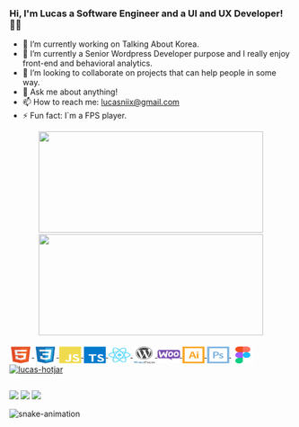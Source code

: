 ### Hi, I'm Lucas a Software Engineer and a UI and UX Developer! 👋🏻

- 🔭 I’m currently working on Talking About Korea.
- 🌱 I’m currently a Senior Wordpress Developer purpose and I really enjoy front-end and behavioral analytics.
- 👯 I’m looking to collaborate on projects that can help people in some way.
- 💬 Ask me about anything!
- 📫 How to reach me: lucasniix@gmail.com
- ⚡ Fun fact: I`m a FPS player.

<div align="center">
  <a href="https://github.com/lucasnix">
  <img height="180em" width="400em" src="https://github-readme-stats.vercel.app/api?username=lucasnix&show_icons=true&theme=dracula&include_all_commits=true&count_private=true"/>
  <img height="180em" width="400em" src="https://github-readme-stats.vercel.app/api/top-langs/?username=lucasnix&layout=compact&langs_count=7&theme=dracula"/>
</div>
  
<div style="display: inline_block"><br>
  <img align="center" alt="lucas-HTML" height="30" width="40" src="https://raw.githubusercontent.com/devicons/devicon/master/icons/html5/html5-original.svg">
  <img align="center" alt="lucas-CSS" height="30" width="40" src="https://raw.githubusercontent.com/devicons/devicon/master/icons/css3/css3-original.svg">
  <img align="center" alt="lucas-Js" height="30" width="40" src="https://raw.githubusercontent.com/devicons/devicon/master/icons/javascript/javascript-plain.svg">
  <img align="center" alt="lucas-Ts" height="30" width="40" src="https://raw.githubusercontent.com/devicons/devicon/master/icons/typescript/typescript-plain.svg">
  <img align="center" alt="lucas-React" height="30" width="40" src="https://raw.githubusercontent.com/devicons/devicon/master/icons/react/react-original.svg">
  <img align="center" alt="lucas-wp" height="30" width="40" src="https://raw.githubusercontent.com/devicons/devicon/master/icons/wordpress/wordpress-original.svg">
  <img align="center" alt="lucas-woo" height="30" width="40" src="https://raw.githubusercontent.com/devicons/devicon/master/icons/woocommerce/woocommerce-original.svg">
  <img align="center" alt="lucas-IL" height="30" width="40" src="https://raw.githubusercontent.com/devicons/devicon/master/icons/illustrator/illustrator-line.svg">
  <img align="center" alt="lucas-PS" height="30" width="40" src="https://raw.githubusercontent.com/devicons/devicon/master/icons/photoshop/photoshop-line.svg">
  <img align="center" alt="lucas-Figma" height="30" width="40" src="https://raw.githubusercontent.com/devicons/devicon/master/icons/figma/figma-original.svg">
  <img align="center" alt="lucas-hotjar" height="30" width="40" src="https://raw.githubusercontent.com/lucasnix/lucasnix/main/hotjar.svg">
  
  
</div>
  
  ##
 
<div> 
  <a href="https://instagram.com/nixlucas" target="_blank"><img src="https://img.shields.io/badge/-Instagram-%23E4405F?style=for-the-badge&logo=instagram&logoColor=white" target="_blank"></a>
  <a href = "mailto:lucasniix@gmail.com"><img src="https://img.shields.io/badge/-Gmail-%23333?style=for-the-badge&logo=gmail&logoColor=white" target="_blank"></a>
  <a href="https://www.linkedin.com/in/lucas-ramos-8187b433/" target="_blank"><img src="https://img.shields.io/badge/-LinkedIn-%230077B5?style=for-the-badge&logo=linkedin&logoColor=white" target="_blank"></a> 
 
  ![snake-animation](https://github.com/lucasnix/lucasnix/blob/main/das.svg)

</div>
